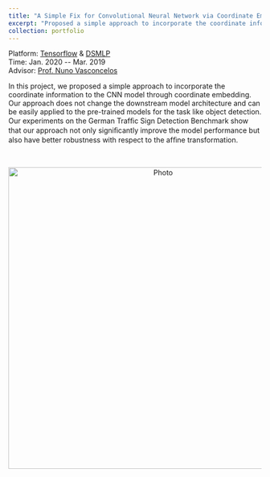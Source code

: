 ```yaml
---
title: "A Simple Fix for Convolutional Neural Network via Coordinate Embedding"
excerpt: "Proposed a simple approach to incorporate the coordinate information to the standard CNN models, which reach an overall 2.47% mAP performance boost on object detection problem. <br/>  <img src='https://zhuonan-hao.github.io/Homepage/images/cnn.png'>   <img src='https://zhuonan-hao.github.io/Homepage/images/sign.jpg'>"
collection: portfolio
---
```


<i class='fas fa-university'></i> Platform: [Tensorflow](https://www.tensorflow.org/lite/models/object_detection/overview) & [DSMLP](https://blink.ucsd.edu/faculty/instruction/tech-guide/dsmlp/index.html)   <br>
<i class='fas fa-calendar-alt'></i> Time: Jan. 2020 -- Mar. 2019   <br>
<i class='fas fa-address-book'></i> Advisor: [Prof. Nuno Vasconcelos](https://scholar.google.com/citations?user=Fykyo9gAAAAJ&hl=zh-CN)

In this project, we proposed a simple approach to incorporate the coordinate information to the CNN model through coordinate embedding. Our approach does not change the downstream model architecture and can be easily applied to the pre-trained models for the task like object detection. Our experiments on the German Trafﬁc Sign Detection Benchmark show that our approach not only signiﬁcantly improve the model performance but also have better robustness with respect to the afﬁne transformation.

<br>	
<p align="center">	
  <img src="https://zhuonan-hao.github.io/Homepage/images/cnn.png?raw=true" alt="Photo" style="width:600px;"/>	
</p>
